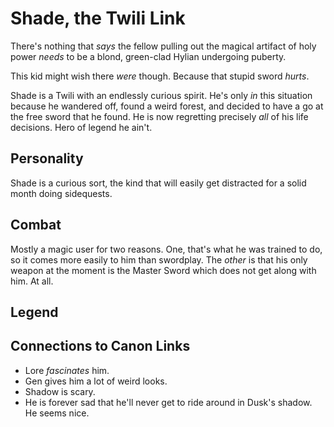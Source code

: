 Shade, the Twili Link
=====================

There's nothing that _says_ the fellow pulling out the magical artifact of holy
power _needs_ to be a blond, green-clad Hylian undergoing puberty.

This kid might wish there _were_ though. Because that stupid sword _hurts_.

Shade is a Twili with an endlessly curious spirit. He's only _in_ this
situation because he wandered off, found a weird forest, and decided to have a
go at the free sword that he found. He is now regretting precisely _all_ of his
life decisions. Hero of legend he ain't.

Personality
-----------

Shade is a curious sort, the kind that will easily get distracted for a solid
month doing sidequests.

Combat
------

Mostly a magic user for two reasons. One, that's what he was trained to do, so
it comes more easily to him than swordplay. The _other_ is that his only weapon
at the moment is the Master Sword which does not get along with him. At all.

Legend
------


Connections to Canon Links
-------------------------

* Lore _fascinates_ him.
* Gen gives him a lot of weird looks.
* Shadow is scary.
* He is forever sad that he'll never get to ride around in Dusk's shadow. He
  seems nice.
